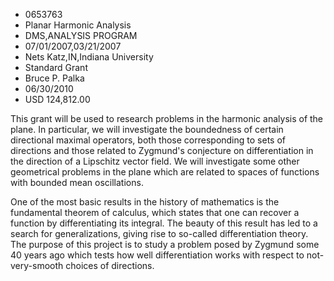 
* 0653763
* Planar Harmonic Analysis
* DMS,ANALYSIS PROGRAM
* 07/01/2007,03/21/2007
* Nets Katz,IN,Indiana University
* Standard Grant
* Bruce P. Palka
* 06/30/2010
* USD 124,812.00

This grant will be used to research problems in the harmonic analysis of the
plane. In particular, we will investigate the boundedness of certain directional
maximal operators, both those corresponding to sets of directions and those
related to Zygmund's conjecture on differentiation in the direction of a
Lipschitz vector field. We will investigate some other geometrical problems in
the plane which are related to spaces of functions with bounded mean
oscillations.

One of the most basic results in the history of mathematics is the fundamental
theorem of calculus, which states that one can recover a function by
differentiating its integral. The beauty of this result has led to a search for
generalizations, giving rise to so-called differentiation theory. The purpose of
this project is to study a problem posed by Zygmund some 40 years ago which
tests how well differentiation works with respect to not-very-smooth choices of
directions.
